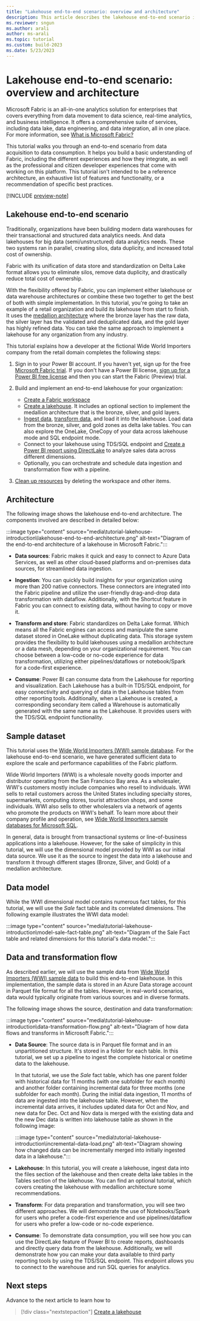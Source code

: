 ```yaml
---
title: "Lakehouse end-to-end scenario: overview and architecture"
description: This article describes the lakehouse end-to-end scenario including its architecture, the various components involved in its implementation, and the dataset used.
ms.reviewer: sngun
ms.author: arali
author: ms-arali
ms.topic: tutorial
ms.custom: build-2023
ms.date: 5/23/2023
---
```


# Lakehouse end-to-end scenario: overview and architecture

Microsoft Fabric is an all-in-one analytics solution for enterprises that covers everything from data movement to data science, real-time analytics, and business intelligence. It offers a comprehensive suite of services, including data lake, data engineering, and data integration, all in one place. For more information, see [What is Microsoft Fabric?](../get-started/microsoft-fabric-overview.md)

This tutorial walks you through an end-to-end scenario from data acquisition to data consumption. It helps you build a basic understanding of Fabric, including the different experiences and how they integrate, as well as the professional and citizen developer experiences that come with working on this platform. This tutorial isn't intended to be a reference architecture, an exhaustive list of features and functionality, or a recommendation of specific best practices.

[!INCLUDE [preview-note](../includes/preview-note.md)]

## Lakehouse end-to-end scenario

Traditionally, organizations have been building modern data warehouses for their transactional and structured data analytics needs. And data lakehouses for big data (semi/unstructured) data analytics needs. These two systems ran in parallel, creating silos, data duplicity, and increased total cost of ownership.

Fabric with its unification of data store and standardization on Delta Lake format allows you to eliminate silos, remove data duplicity, and drastically reduce total cost of ownership.

With the flexibility offered by Fabric, you can implement either lakehouse or data warehouse architectures or combine these two together to get the best of both with simple implementation. In this tutorial, you're going to take an example of a retail organization and build its lakehouse from start to finish. It uses the [medallion architecture](/azure/databricks/lakehouse/medallion) where the bronze layer has the raw data, the silver layer has the validated and deduplicated data, and the gold layer has highly refined data. You can take the same approach to implement a lakehouse for any organization from any industry.

This tutorial explains how a developer at the fictional Wide World Importers company from the retail domain completes the following steps:

1. Sign in to your Power BI account. If you haven't yet, sign up for the free [Microsoft Fabric trial](../get-started/fabric-trial.md). If you don't have a Power BI license, [sign up for a Power BI free license](https://app.fabric.microsoft.com) and then you can start the Fabric (Preview) trial.

1. Build and implement an end-to-end lakehouse for your organization:

   * [Create a Fabric workspace](tutorial-lakehouse-get-started.md)
   * [Create a lakehouse](tutorial-build-lakehouse.md). It includes an optional section to implement the medallion architecture that is the bronze, silver, and gold layers.
   * [Ingest data](tutorial-lakehouse-data-ingestion.md), [transform data](tutorial-lakehouse-data-preparation.md), and load it into the lakehouse. Load data from the bronze, silver, and gold zones as delta lake tables. You can also explore the OneLake, OneCopy of your data across lakehouse mode and SQL endpoint mode.
   * Connect to your lakehouse using TDS/SQL endpoint and [Create a Power BI report using DirectLake](tutorial-lakehouse-build-report.md) to analyze sales data across different dimensions.
   * Optionally, you can orchestrate and schedule data ingestion and transformation flow with a pipeline.

1. [Clean up resources](tutorial-lakehouse-clean-up.md) by deleting the workspace and other items.

## Architecture

The following image shows the lakehouse end-to-end architecture. The components involved are described in detailed below:

:::image type="content" source="media\tutorial-lakehouse-introduction\lakehouse-end-to-end-architecture.png" alt-text="Diagram of the end-to-end architecture of a lakehouse in Microsoft Fabric.":::

* **Data sources**: Fabric makes it quick and easy to connect to Azure Data Services, as well as other cloud-based platforms and on-premises data sources, for streamlined data ingestion.

* **Ingestion**: You can quickly build insights for your organization using more than 200 native connectors. These connectors are integrated into the Fabric pipeline and utilize the user-friendly drag-and-drop data transformation with dataflow. Additionally, with the Shortcut feature in Fabric you can connect to existing data, without having to copy or move it.

* **Transform and store**: Fabric standardizes on Delta Lake format. Which means all the Fabric engines can access and manipulate the same dataset stored in OneLake without duplicating data. This storage system provides the flexibility to build lakehouses using a medallion architecture or a data mesh, depending on your organizational requirement. You can choose between a low-code or no-code experience for data transformation, utilizing either pipelines/dataflows or notebook/Spark for a code-first experience.

* **Consume**: Power BI can consume data from the Lakehouse for reporting and visualization. Each Lakehouse has a built-in TDS/SQL endpoint, for easy connectivity and querying of data in the Lakehouse tables from other reporting tools. Additionally, when a Lakehouse is created, a corresponding secondary item called a Warehouse is automatically generated with the same name as the Lakehouse. It provides users with the TDS/SQL endpoint functionality.

## Sample dataset

This tutorial uses the [Wide World Importers (WWI) sample database](/sql/samples/wide-world-importers-what-is?view=sql-server-ver16&preserve-view=true). For the lakehouse end-to-end scenario, we have generated sufficient data to explore the scale and performance capabilities of the Fabric platform.

Wide World Importers (WWI) is a wholesale novelty goods importer and distributor operating from the San Francisco Bay area. As a wholesaler, WWI's customers mostly include companies who resell to individuals. WWI sells to retail customers across the United States including specialty stores, supermarkets, computing stores, tourist attraction shops, and some individuals. WWI also sells to other wholesalers via a network of agents who promote the products on WWI's behalf. To learn more about their company profile and operation, see [Wide World Importers sample databases for Microsoft SQL](/sql/samples/wide-world-importers-what-is?view=sql-server-ver16&preserve-view=true).

In general, data is brought from transactional systems or line-of-business applications into a lakehouse. However, for the sake of simplicity in this tutorial, we will use the dimensional model provided by WWI as our initial data source. We use it as the source to ingest the data into a lakehouse and transform it through different stages (Bronze, Silver, and Gold) of a medallion architecture.

## Data model

While the WWI dimensional model contains numerous fact tables, for this tutorial, we will use the *Sale* fact table and its correlated dimensions. The following example illustrates the WWI data model:

:::image type="content" source="media\tutorial-lakehouse-introduction\model-sale-fact-table.png" alt-text="Diagram of the Sale Fact table and related dimensions for this tutorial's data model.":::

## Data and transformation flow

As described earlier, we will use the sample data from [Wide World Importers (WWI) sample data](/sql/samples/wide-world-importers-what-is?view=sql-server-ver16&preserve-view=true) to build this end-to-end lakehouse. In this implementation, the sample data is stored in an Azure Data storage account in Parquet file format for all the tables. However, in real-world scenarios, data would typically originate from various sources and in diverse formats.

The following image shows the source, destination and data transformation:

:::image type="content" source="media\tutorial-lakehouse-introduction\data-transformation-flow.png" alt-text="Diagram of how data flows and transforms in Microsoft Fabric.":::

* **Data Source**: The source data is in Parquet file format and in an unpartitioned structure. It's stored in a folder for each table. In this tutorial, we set up a pipeline to ingest the complete historical or onetime data to the lakehouse.

  In that tutorial, we use the *Sale* fact table, which has one parent folder with historical data for 11 months (with one subfolder for each month) and another folder containing incremental data for three months (one subfolder for each month). During the initial data ingestion, 11 months of data are ingested into the lakehouse table. However, when the incremental data arrives, it includes updated data for Oct and Nov, and new data for Dec. Oct and Nov data is merged with the existing data and the new Dec data is written into lakehouse table as shown in the following image:

  :::image type="content" source="media\tutorial-lakehouse-introduction\incremental-data-load.png" alt-text="Diagram showing how changed data can be incrementally merged into initially ingested data in a lakehouse.":::

* **Lakehouse**: In this tutorial, you will create a lakehouse, ingest data into the files section of the lakehouse and then create delta lake tables in the Tables section of the lakehouse. You can find an optional tutorial, which covers creating the lakehouse with medallion architecture some recommendations.

* **Transform**: For data preparation and transformation, you will see two different approaches. We will demonstrate the use of Notebooks/Spark for users who prefer a code-first experience and use pipelines/dataflow for users who prefer a low-code or no-code experience.

* **Consume**: To demonstrate data consumption, you will see how you can use the DirectLake feature of Power BI to create reports, dashboards and directly query data from the lakehouse. Additionally, we will demonstrate how you can make your data available to third party reporting tools by using the TDS/SQL endpoint. This endpoint allows you to connect to the warehouse and run SQL queries for analytics.

## Next steps

Advance to the next article to learn how to
> [!div class="nextstepaction"]
> [Create a lakehouse](tutorial-lakehouse-get-started.md)
